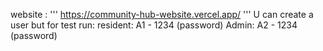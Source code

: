 website :
'''
https://community-hub-website.vercel.app/
'''
U can create a user but for test run:
resident:
  A1 - 1234 (password)
Admin:
  A2 - 1234 (password)
